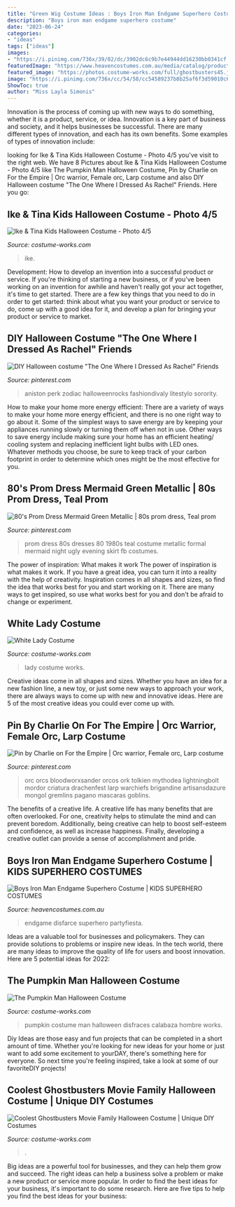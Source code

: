 ```yaml
---
title: "Green Wig Costume Ideas : Boys Iron Man Endgame Superhero Costume"
description: "Boys iron man endgame superhero costume"
date: "2023-06-24"
categories:
- "ideas"
tags: ["ideas"]
images:
- "https://i.pinimg.com/736x/39/02/dc/3902dc6c9b7e44944dd16230bb0341cf.jpg"
featuredImage: "https://www.heavencostumes.com.au/media/catalog/product/cache/3ca7c4de79fd9294a778cbfdebc9dde4/k/-/k-rub-4248-700649-avengers-endgame-boys-classic-iron-man-marvel-book-week-costume-back-image.jpg"
featured_image: "https://photos.costume-works.com/full/ghostbusters45.jpg"
image: "https://i.pinimg.com/736x/cc/54/58/cc54589237b8b25af6f3d59010c6a1c9.jpg"
ShowToc: true
author: "Miss Layla Simonis"
---
```



Innovation is the process of coming up with new ways to do something, whether it is a product, service, or idea. Innovation is a key part of business and society, and it helps businesses be successful. There are many different types of innovation, and each has its own benefits. Some examples of types of innovation include:

	

		
looking for Ike &amp; Tina Kids Halloween Costume - Photo 4/5 you've visit to the right web. We have 8 Pictures about Ike &amp; Tina Kids Halloween Costume - Photo 4/5 like The Pumpkin Man Halloween Costume, Pin by Charlie on For the Empire | Orc warrior, Female orc, Larp costume and also DIY Halloween costume &quot;The One Where I Dressed As Rachel&quot; Friends. Here you go:
		
    
## Ike &amp; Tina Kids Halloween Costume - Photo 4/5

<img loading=lazy src="https://photos.costume-works.com/full/ike_n_tina5.jpg" onerror="this.onerror=null;this.src='https://tse1.mm.bing.net/th?id=OIP.U1Q_u9bNU33FeeKk94yGPwHaNK&amp;pid=15.1';" alt="Ike &amp; Tina Kids Halloween Costume - Photo 4/5">

_Source: costume-works.com_

>ike. 

	

Development: How to develop an invention into a successful product or service.
If you're thinking of starting a new business, or if you've been working on an invention for awhile and haven't really got your act together, it's time to get started. There are a few key things that you need to do in order to get started: think about what you want your product or service to do, come up with a good idea for it, and develop a plan for bringing your product or service to market.

    
## DIY Halloween Costume &quot;The One Where I Dressed As Rachel&quot; Friends

<img loading=lazy src="https://i.pinimg.com/736x/39/02/dc/3902dc6c9b7e44944dd16230bb0341cf.jpg" onerror="this.onerror=null;this.src='https://tse2.mm.bing.net/th?id=OIP.kyTq-1JhyOUiE1-3_kpRQgHaJ4&amp;pid=15.1';" alt="DIY Halloween costume &quot;The One Where I Dressed As Rachel&quot; Friends">

_Source: pinterest.com_

>aniston perk zodiac halloweenrocks fashiondivaly litestylo sorority. 

	

How to make your home more energy efficient:
There are a variety of ways to make your home more energy efficient, and there is no one right way to go about it. Some of the simplest ways to save energy are by keeping your appliances running slowly or turning them off when not in use. Other ways to save energy include making sure your home has an efficient heating/ cooling system and replacing inefficient light bulbs with LED ones. Whatever methods you choose, be sure to keep track of your carbon footprint in order to determine which ones might be the most effective for you.

    
## 80&#039;s Prom Dress Mermaid Green Metallic | 80s Prom Dress, Teal Prom

<img loading=lazy src="https://i.pinimg.com/736x/fb/35/66/fb35661a24ad00f20a49574a25bb3fb2--s-prom-dresses-s-dress.jpg" onerror="this.onerror=null;this.src='https://tse2.mm.bing.net/th?id=OIP.FVLFNSGYfvYREmOOgC8_lQHaJ4&amp;pid=15.1';" alt="80&#039;s Prom Dress Mermaid Green Metallic | 80s prom dress, Teal prom">

_Source: pinterest.com_

>prom dress 80s dresses 80 1980s teal costume metallic formal mermaid night ugly evening skirt fb costumes. 

	

The power of inspiration: What makes it work
The power of inspiration is what makes it work. If you have a great idea, you can turn it into a reality with the help of creativity. Inspiration comes in all shapes and sizes, so find the idea that works best for you and start working on it. There are many ways to get inspired, so use what works best for you and don't be afraid to change or experiment.

    
## White Lady Costume

<img loading=lazy src="https://photos.costume-works.com/full/white_lady.jpg" onerror="this.onerror=null;this.src='https://tse1.mm.bing.net/th?id=OIP.jfIdNO9lYP1q7AoImiNSrAHaM2&amp;pid=15.1';" alt="White Lady Costume">

_Source: costume-works.com_

>lady costume works. 

	

Creative ideas come in all shapes and sizes. Whether you have an idea for a new fashion line, a new toy, or just some new ways to approach your work, there are always ways to come up with new and innovative ideas. Here are 5 of the most creative ideas you could ever come up with.

    
## Pin By Charlie On For The Empire | Orc Warrior, Female Orc, Larp Costume

<img loading=lazy src="https://i.pinimg.com/736x/cc/54/58/cc54589237b8b25af6f3d59010c6a1c9.jpg" onerror="this.onerror=null;this.src='https://tse4.mm.bing.net/th?id=OIP.vL4wIJIC6OK0CmM4UZ0SQQHaJ3&amp;pid=15.1';" alt="Pin by Charlie on For the Empire | Orc warrior, Female orc, Larp costume">

_Source: pinterest.com_

>orc orcs bloodworxsander orcos ork tolkien mythodea lightningbolt mordor criatura drachenfest larp warchiefs brigandine artisansdazure mongol gremlins pagano mascaras goblins. 

	

The benefits of a creative life.
A creative life has many benefits that are often overlooked. For one, creativity helps to stimulate the mind and can prevent boredom. Additionally, being creative can help to boost self-esteem and confidence, as well as increase happiness. Finally, developing a creative outlet can provide a sense of accomplishment and pride.

    
## Boys Iron Man Endgame Superhero Costume | KIDS SUPERHERO COSTUMES

<img loading=lazy src="https://www.heavencostumes.com.au/media/catalog/product/cache/3ca7c4de79fd9294a778cbfdebc9dde4/k/-/k-rub-4248-700649-avengers-endgame-boys-classic-iron-man-marvel-book-week-costume-back-image.jpg" onerror="this.onerror=null;this.src='https://tse1.mm.bing.net/th?id=OIP.A3OKfxAi-jcZu7lk2JYagwHaKA&amp;pid=15.1';" alt="Boys Iron Man Endgame Superhero Costume | KIDS SUPERHERO COSTUMES">

_Source: heavencostumes.com.au_

>endgame disfarce superhero partyfiesta. 

	

Ideas are a valuable tool for businesses and policymakers. They can provide solutions to problems or inspire new ideas. In the tech world, there are many ideas to improve the quality of life for users and boost innovation. Here are 5 potential ideas for 2022: 

    
## The Pumpkin Man Halloween Costume

<img loading=lazy src="https://photos.costume-works.com/full/the_pumpkin_man2.jpg" onerror="this.onerror=null;this.src='https://tse1.mm.bing.net/th?id=OIP.vF1f5PiEBKJCcMuYiBg7pQHaKm&amp;pid=15.1';" alt="The Pumpkin Man Halloween Costume">

_Source: costume-works.com_

>pumpkin costume man halloween disfraces calabaza hombre works. 

	

Diy Ideas are those easy and fun projects that can be completed in a short amount of time. Whether you're looking for new ideas for your home or just want to add some excitement to yourDAY, there's something here for everyone. So next time you're feeling inspired, take a look at some of our favoriteDIY projects!

    
## Coolest Ghostbusters Movie Family Halloween Costume | Unique DIY Costumes

<img loading=lazy src="https://photos.costume-works.com/full/ghostbusters45.jpg" onerror="this.onerror=null;this.src='https://tse2.mm.bing.net/th?id=OIP.Yxirxt0w9-ai43Qao6jZIwHaMe&amp;pid=15.1';" alt="Coolest Ghostbusters Movie Family Halloween Costume | Unique DIY Costumes">

_Source: costume-works.com_

>. 

	

Big ideas are a powerful tool for businesses, and they can help them grow and succeed. The right ideas can help a business solve a problem or make a new product or service more popular. In order to find the best ideas for your business, it's important to do some research. Here are five tips to help you find the best ideas for your business:

